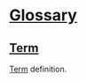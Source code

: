 # [Glossary](#glossary)

## [Term](#term)

[Term][1] definition.

[1]: http://localhost/glossary#term "Term definition."
